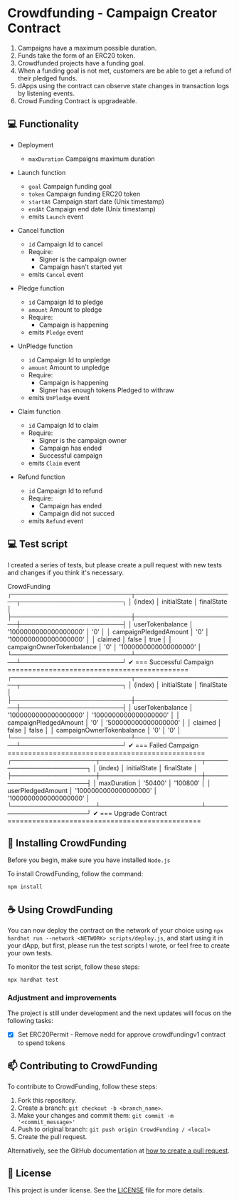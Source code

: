 <h1>Crowdfunding - Campaign Creator Contract</h1>

1. Campaigns have a maximum possible duration.
2. Funds take the form of an ERC20 token.
3. Crowdfunded projects have a funding goal.
4. When a funding goal is not met, customers are be able to get a refund of their pledged funds.
5. dApps using the contract can observe state changes in transaction logs by listening events.
6. Crowd Funding Contract is upgradeable.

## 💻 Functionality

- Deployment
  - `maxDuration` Campaigns maximum duration
- Launch function

  - `goal` Campaign funding goal
  - `token` Campaign funding ERC20 token
  - `startAt` Campaign start date (Unix timestamp)
  - `endAt` Campaign end date (Unix timestamp)
  - emits `Launch` event

- Cancel function

  - `id` Campaign Id to cancel
  - Require:
    - Signer is the campaign owner
    - Campaign hasn't started yet
  - emits `Cancel` event

- Pledge function

  - `id` Campaign Id to pledge
  - `amount` Amount to pledge
  - Require:
    - Campaign is happening
  - emits `Pledge` event

- UnPledge function

  - `id` Campaign Id to unpledge
  - `amount` Amount to unpledge
  - Require:
    - Campaign is happening
    - Signer has enough tokens Pledged to withraw
  - emits `UnPledge` event

- Claim function

  - `id` Campaign Id to claim
  - Require:
    - Signer is the campaign owner
    - Campaign has ended
    - Successful campaign
  - emits `Claim` event

- Refund function
  - `id` Campaign Id to refund
  - Require:
    - Campaign has ended
    - Campaign did not succed
  - emits `Refund` event

## 💻 Test script

I created a series of tests, but please create a pull request with new tests and changes if you think it's necessary.

CrowdFunding
┌───────────────────────────┬───────────────────────┬───────────────────────┐
│ (index) │ initialState │ finalState │
├───────────────────────────┼───────────────────────┼───────────────────────┤
│ userTokenbalance │ '1000000000000000000' │ '0' │
│ campaignPledgedAmount │ '0' │ '1000000000000000000' │
│ claimed │ false │ true │
│ campaignOwnerTokenbalance │ '0' │ '1000000000000000000' │
└───────────────────────────┴───────────────────────┴───────────────────────┘
✔ === Successful Campaign ============================================
┌───────────────────────────┬───────────────────────┬───────────────────────┐
│ (index) │ initialState │ finalState │
├───────────────────────────┼───────────────────────┼───────────────────────┤
│ userTokenbalance │ '1000000000000000000' │ '1000000000000000000' │
│ campaignPledgedAmount │ '0' │ '500000000000000000' │
│ claimed │ false │ false │
│ campaignOwnerTokenbalance │ '0' │ '0' │
└───────────────────────────┴───────────────────────┴───────────────────────┘
✔ === Failed Campaign ================================================
┌───────────────────┬───────────────────────┬───────────────────────┐
│ (index) │ initialState │ finalState │
├───────────────────┼───────────────────────┼───────────────────────┤
│ maxDuration │ '50400' │ '100800' │
│ userPledgedAmount │ '1000000000000000000' │ '1000000000000000000' │
└───────────────────┴───────────────────────┴───────────────────────┘
✔ === Upgrade Contract ===============================================

## 🚀 Installing CrowdFunding

Before you begin, make sure you have installed `Node.js`

To install CrowdFunding, follow the command:

```
npm install
```

## ☕ Using CrowdFunding

You can now deploy the contract on the network of your choice using `npx hardhat run --network <NETWORK> scripts/deploy.js`, and start using it in your dApp, but first, please run the test scripts I wrote, or feel free to create your own tests.

To monitor the test script, follow these steps:

```
npx hardhat test
```

### Adjustment and improvements

The project is still under development and the next updates will focus on the following tasks:

- [x] Set ERC20Permit - Remove nedd for approve crowdfundingv1 contract to spend tokens

## 📫 Contributing to CrowdFunding

To contribute to CrowdFunding, follow these steps:

1. Fork this repository.
2. Create a branch: `git checkout -b <branch_name>`.
3. Make your changes and commit them: `git commit -m '<commit_message>'`
4. Push to original branch: `git push origin CrowdFunding / <local>`
5. Create the pull request.

Alternatively, see the GitHub documentation at [how to create a pull request](https://help.github.com/en/github/collaborating-with-issues-and-pull-requests/creating-a-pull-request).

## 📝 License

This project is under license. See the [LICENSE](LICENSE.md) file for more details.
